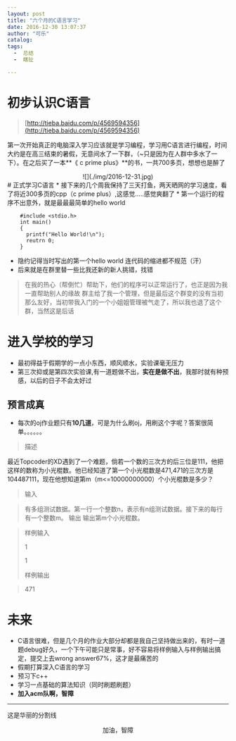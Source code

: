 ```yaml
---
layout: post
title: "六个月的C语言学习"
date: 2016-12-30 13:07:37
author: "可乐"
catalog:
tags:
  -  总结
  -  瞎扯

---
```


# 初步认识C语言
>[http://tieba.baidu.com/p/4569594356](http://tieba.baidu.com/p/4569594356)

第一次开始真正的电脑深入学习应该就是学习编程，学习用C语言进行编程，时间大约是在高三结束的暑假，无意间水了一下群，（~只是因为在人群中多水了一下）。在之后买了一本**《 c prime plus》**的书，一共700多页，想想也是醉了

<center>![](./img/2016-12-31.jpg)</center>
# 正式学习C语言
* 接下来的几个周我保持了三天打鱼，两天晒网的学习速度，看了将近300多页的cpp（c prime plus）,这感觉.....感觉爽翻了  
* 第一个运行的程序不出意外，就是最最最简单的hello world

	    #include <stdio.h>
	    int main()
		{
		  printf("Hello World!\n");
		  reutrn 0;		
        }

* 隐约记得当时写出的第一个hello world 连代码的缩进都不规范（汗）
* 后来就是在群里替一些比我还新的新人挑错，找错

> 在我的热心（帮倒忙）帮助下，他们的程序可以正常运行了，也正是因为我一直帮助别人的缘故
> 群主给了我一个管理，但是最后这个群变的没有当初那么友好，当初带我入门的一个小姐姐管理被气走了，所以我也退了这个群，当然这是后话

# 进入学校的学习
* 最初得益于假期学的一点小东西，顺风顺水，实验课毫无压力
* 第三次抑或是第四次实验课,有一道题做不出，**实在是做不出**，我那时就有种预感，以后的日子不会太好过

## 预言成真
* 每次的oj作业题只有**10几道**，可是为什么刷oj，用刷这个字呢？答案很简单。。。。。。

>描述  
>
最近Topcoder的XD遇到了一个难题，倘若一个数的三次方的后三位是111，他把这样的数称为小光棍数。他已经知道了第一个小光棍数是471,471的三次方是104487111，现在他想知道第m（m<=10000000000）个小光棍数是多少？

>输入

>有多组测试数据。第一行一个整数n，表示有n组测试数据。接下来的每行有一个整数m。
输出
输出第m个小光棍数。

>样例输入
>
>1
>
>1
>
>样例输出

>471



# 未来
* C语言很难，但是几个月的作业大部分却都是我自己坚持做出来的，有时一道题debug好久，一个下午可能只是常事，好不容易将样例输入与样例输出搞定，提交上去wrong answer67%，这才是最痛苦的
* 假期打算深入C语言的学习
* 预习下c++
* 学习一点基础的算法知识（同时刷题刷题）
* **加入acm队啊，智障**

------------------------
这是华丽的分割线
<center> 加油，智障